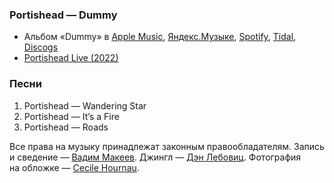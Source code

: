 ### Portishead — Dummy

- Альбом «Dummy» в
  [Apple Music](https://music.apple.com/album/1440653096),
  [Яндекс.Музыке](https://music.yandex.ru/album/87897),
  [Spotify](https://open.spotify.com/album/3539EbNgIdEDGBKkUf4wno),
  [Tidal](https://tidal.com/browse/album/1765476),
  [Discogs](https://www.discogs.com/master/5542)
- [Portishead Live (2022)](https://youtu.be/FLX8LRILfj0)

### Песни

1. Portishead — Wandering Star
2. Portishead — It’s a Fire
3. Portishead — Roads

Все права на музыку принадлежат законным правообладателям.
Запись и сведение — [Вадим Макеев](https://twitter.com/pepelsbey).
Джингл — [Дэн Лебовиц](https://www.youtube.com/channel/UC38A5qHrlc_Zgua7vL4b96w).
Фотография на обложке — [Cecile Hournau](https://unsplash.com/photos/ZmeOcrsECVg).
